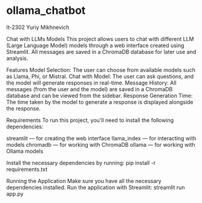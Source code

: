 # ollama_chatbot
It-2302 Yuriy Mikhnevich

Chat with LLMs Models
This project allows users to chat with different LLM (Large Language Model) models through a web interface created using Streamlit. All messages are saved in a ChromaDB database for later use and analysis.

Features
Model Selection: The user can choose from available models such as Llama, Phi, or Mistral.
Chat with Model: The user can ask questions, and the model will generate responses in real-time.
Message History: All messages (from the user and the model) are saved in a ChromaDB database and can be viewed from the sidebar.
Response Generation Time: The time taken by the model to generate a response is displayed alongside the response.

Requirements
To run this project, you'll need to install the following dependencies:

streamlit — for creating the web interface
llama_index — for interacting with models
chromadb — for working with ChromaDB
ollama — for working with Ollama models

Install the necessary dependencies by running:
pip install -r requirements.txt

Running the Application
Make sure you have all the necessary dependencies installed.
Run the application with Streamlit:
streamlit run app.py

